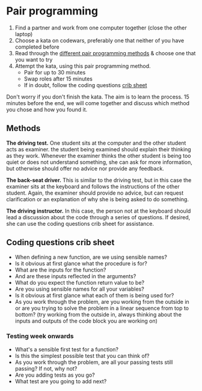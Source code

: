 # Pair programming

1. Find a partner and work from one computer together (close the other laptop)
2. Choose a kata on codewars, preferably one that neither of you have completed before
3. Read through the [different pair programming methods](#methods) & choose one that you want to try
4. Attempt the kata, using this pair programming method.
    + Pair for up to 30 minutes
    + Swap roles after 15 minutes
    + If in doubt, follow the coding questions [crib sheet](#coding-questions-crib-sheet)

Don't worry if you don't finish the kata. The aim is to learn the process. 15 minutes before the end, we will come together and discuss which method you chose and how you found it.

## Methods

**The driving test.** One student sits at the computer and the other student acts as examiner. the student being examined should explain their thinking as they work. Whenever the examiner thinks the other student is being too quiet or does not understand something, she can ask for more information, but otherwise should offer no advice nor provide any feedback.  

**The back-seat driver.** This is similar to the driving test, but in this case the examiner sits at the keyboard and follows the instructions of the other student. Again, the examiner should provide no advice, but can request clarification or an explanation of why she is being asked to do something.  

**The driving instructor.** In this case, the person not at the keyboard should lead a discussion about the code through a series of questions. If desired, she can use the coding questions crib sheet for assistance.

## Coding questions crib sheet  

+ When defining a new function, are we using sensible names?
+ Is it obvious at first glance what the procedure is for?  
+ What are the inputs for the function?
+ And are these inputs reflected in the arguments?  
+ What do you expect the function return value to be?
+ Are you using sensible names for all your variables?
+ Is it obvious at first glance what each of them is being used for?  
+ As you work through the problem, are you working from the outside in or are you trying to solve the problem in a linear sequence from top to bottom? (try working from the outside in, always thinking about the inputs and outputs of the code block you are working on)

### Testing week onwards
+ What's a sensible first test for a function?
+ Is this the simplest possible test that you can think of?  
+ As you work through the problem, are all your passing tests still passing? If not, why not?  
+ Are you adding tests as you go?
+ What test are you going to add next?
